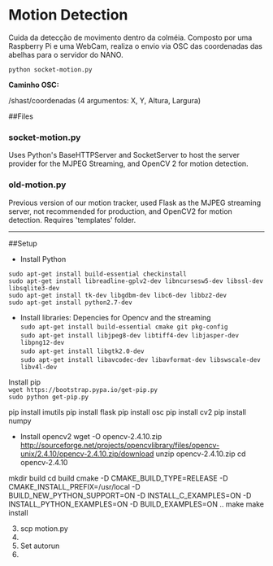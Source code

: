 # Motion Detection
Cuida da detecção de movimento dentro da colméia. Composto por uma Raspberry Pi e uma WebCam, realiza o envio via OSC das coordenadas das abelhas para o servidor do NANO.

`python socket-motion.py`

<strong>Caminho OSC:</strong>

/shast/coordenadas (4 argumentos: X, Y, Altura, Largura)

##Files
### socket-motion.py
Uses Python's BaseHTTPServer and SocketServer to host the server provider for the MJPEG Streaming, and OpenCV 2 for motion detection.

### old-motion.py
Previous version of our motion tracker, used Flask as the MJPEG streaming server, not recommended for production, and OpenCV2 for motion detection. Requires 'templates' folder.
<hr>

##Setup
* Install Python

`sudo apt-get install build-essential checkinstall`<br>
`sudo apt-get install libreadline-gplv2-dev libncursesw5-dev libssl-dev libsqlite3-dev`<br>
`sudo apt-get install tk-dev libgdbm-dev libc6-dev libbz2-dev`<br>
`sudo apt-get install python2.7-dev`<br>


* Install libraries:
Depencies for Opencv and the streaming<br>
`sudo apt-get install build-essential cmake git pkg-config`<br>
`sudo apt-get install libjpeg8-dev libtiff4-dev libjasper-dev libpng12-dev`<br>
`sudo apt-get install libgtk2.0-dev`<br>
`sudo apt-get install libavcodec-dev libavformat-dev libswscale-dev libv4l-dev`<br>

Install pip<br>
`wget https://bootstrap.pypa.io/get-pip.py`<br>
`sudo python get-pip.py`<br>

pip install imutils
pip install flask
pip install osc
pip install cv2
pip install numpy

- Install opencv2
wget -O opencv-2.4.10.zip http://sourceforge.net/projects/opencvlibrary/files/opencv-unix/2.4.10/opencv-2.4.10.zip/download
unzip opencv-2.4.10.zip
cd opencv-2.4.10

mkdir build
cd build
cmake -D CMAKE_BUILD_TYPE=RELEASE -D CMAKE_INSTALL_PREFIX=/usr/local -D BUILD_NEW_PYTHON_SUPPORT=ON -D INSTALL_C_EXAMPLES=ON -D INSTALL_PYTHON_EXAMPLES=ON  -D BUILD_EXAMPLES=ON ..
make
make install

3. scp motion.py
4.
4. Set autorun
5.
